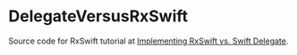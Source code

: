 # DelegateVersusRxSwift
Source code for RxSwift tutorial at [Implementing RxSwift vs. Swift Delegate](https://medium.com/@mapleong/implementing-rxswift-vs-swift-delegate-9de3ba59a87).
